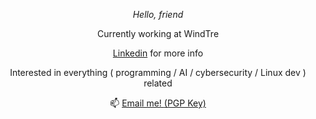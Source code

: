 <p align="center"><i> Hello, friend</i></p>
 
 <p align="center">Currently working at WindTre</p>
<p align="center"> <a href="https://www.linkedin.com/in/villa-alessandro">Linkedin</a> for more info </p>

<p align="center"> Interested in everything ( programming / AI / cybersecurity / Linux dev ) related </p>

<p align="center">📫 <a href="work@alessandro.ovh"> Email me! </a><a href="https://raw.githubusercontent.com/darklamp/darklamp/main/public.asc"> (PGP Key) </a> </p>
